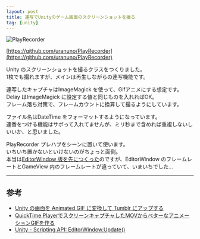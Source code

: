 ```yaml
---
layout: post
title: 連写でUnityのゲーム画面のスクリーンショットを撮る
tag: [unity]
---
```


![PlayRecorder](http://uranuno.github.io/PlayRecorder/playrecorder.png)

[https://github.com/uranuno/PlayRecorder](https://github.com/uranuno/PlayRecorder)

Unity のスクリーンショットを撮るクラスをつくりました。  
1枚でも撮れますが、メインは再生しながらの連写機能です。  

<!-- more -->

連写したキャプチャはImageMagick を使って、Gifアニメにする想定です。  
Delay はImageMagick に設定する値と同じものを入れればOK。  
フレーム落ち対策で、フレームカウントに換算して撮るようにしています。

ファイル名はDateTime をフォーマットするようになっています。  
連番をつける機能はサボって入れてませんが、ミリ秒まで含めれば重複しないしいいか、と思いました。

PlayRecorder プレハブをシーンに置いて使います。  
いちいち置かないといけないのがちょっと面倒。  
本当は[EditorWindow 版を先につくった](https://gist.github.com/uranuno/f558aade1b3ab1f4e3b8)のですが、EditorWindow のフレームレートとGameView 内のフレームレートが違っていて、いまいちでした…

- - -

## 参考
- [Unity の画面を Animated GIF に変換して Tumblr にアップする](https://gist.github.com/keijiro/3330732)
- [QuickTime PlayerでスクリーンキャプチャしたMOVからベターなアニメーションGIFを作る](http://genjiapp.com/blog/2014/06/04/generating-better-animated-gif-from-mov-recorded-by-quicktime-player.html)
- [Unity - Scripting API: EditorWindow.Update()](http://docs.unity3d.com/ScriptReference/EditorWindow.Update.html)

